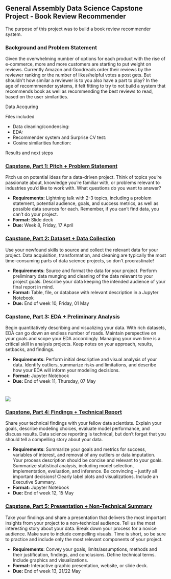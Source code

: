 ## General Assembly Data Science Capstone Project - Book Review Recommender

The purpose of this project was to build a book review recommender system. 

### Background and Problem Statement
Given the overwhelming number of options for each product with the rise of e-commerce, more and more customers are starting to put weight on reviews. Currently Amazon and Goodreads order their reviews by the reviewer ranking or the number of likes/helpful votes a post gets. But shouldn't how similar a reviewer is to you also have a part to play? In the age of recommmender systems, it felt fitting to try to not build a system that recommends book as well as recommending the best reviews to read, based on the user similarities. 

Data Accquring 

Files included
- Data cleaning/condensing:
- EDA:
- Recommender system and Surprise CV test:
- Cosine similarities function:

Results and next steps 






### **[Capstone, Part 1: Pitch + Problem Statement](./part-01/readme.md)**

Pitch us on potential ideas for a data-driven project. Think of topics you’re passionate about, knowledge you’re familiar with, or problems relevant to industries you’d like to work with. What questions do you want to answer?
- **Requirements:** Lightning talk with 2-3 topics, including a problem statement, potential audience, goals, and success metrics, as well as possible data sources for each. Remember, if you can’t find data, you can’t do your project.
- **Format:** Slide deck
- **Due:** Week 8, Friday, 17 April


### **[Capstone, Part 2: Dataset + Data Collection](./part-02/readme.md)**

Use your newfound skills to source and collect the relevant data for your project. Data acquisition, transformation, and cleaning are typically the most time-consuming parts of data science projects, so don't procrastinate!

- **Requirements**: Source and format the data for your project. Perform preliminary data munging and cleaning of the data relevant to your project goals.  Describe your data keeping the intended audience of your final report in mind.
- **Format:** Table, file, or database with relevant description in a Jupyter Notebook
- **Due:** End of week 10, Friday, 01 May


### **[Capstone, Part 3: EDA + Preliminary Analysis](./part-03/readme.md)**

Begin quantitatively describing and visualizing your data. With rich datasets, EDA can go down an endless number of roads. Maintain perspective on your goals and scope your EDA accordingly. Managing your own time is a critical skill in analysis projects.  Keep notes on your approach, results, setbacks, and findings.

- **Requirements**: Perform initial descriptive and visual analysis of your data. Identify outliers, summarize risks and limitations, and describe how your EDA will inform your modeling decisions.
- **Format:** Jupyter Notebook
- **Due:** End of week 11, Thursday, 07 May
# ![](https://ga-dash.s3.amazonaws.com/production/assets/logo-9f88ae6c9c3871690e33280fcf557f33.png) 

### **[Capstone, Part 4: Findings + Technical Report](./part-04/readme.md)**

Share your technical findings with your fellow data scientists. Explain your goals, describe modeling choices, evaluate model performance, and discuss results. Data science reporting is technical, but don’t forget that you should tell a compelling story about your data.

- **Requirements**: Summarize your goals and metrics for success, variables of interest, and removal of any outliers or data imputation. Your process description should be concise and relevant to your goals. Summarize statistical analysis, including model selection,  implementation, evaluation, and inference. Be convincing – justify all important decisions! Clearly label plots and visualizations. Include an Executive Summary.
- **Format:** Jupyter Notebook
- **Due:** End of week 12, 15 May


### **[Capstone, Part 5: Presentation + Non-Technical Summary](./part-05/readme.md)**

Take your findings and share a presentation that delivers the most important insights from your project to a non-technical audience. Tell us the most interesting story about your data. Break down your process for a novice audience. Make sure to include compelling visuals. Time is short, so be sure to practice and include only the most relevant components of your project.

- **Requirements**: Convey your goals, limits/assumptions, methods and their justification, findings, and conclusions. Define technical terms. Include graphics and visualizations.
- **Format:** Interactive graphic presentation, website, or slide deck.
- **Due:** End of week 13, 21/22 May
